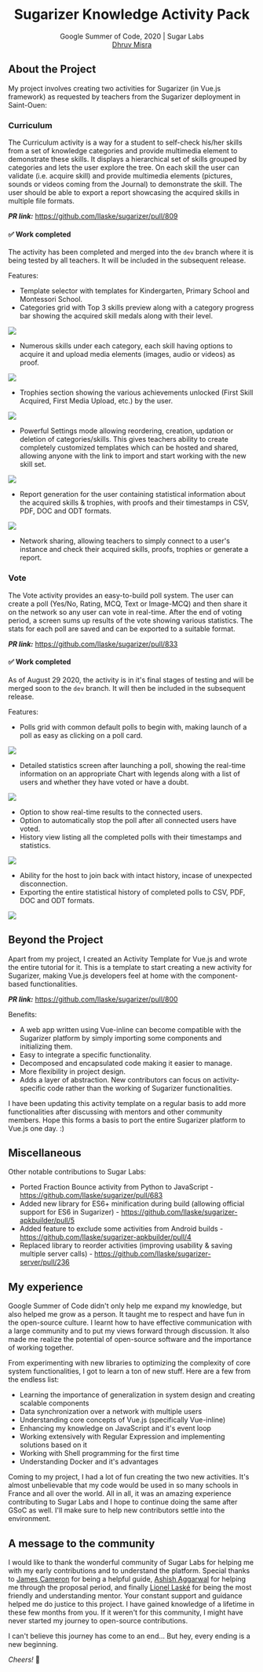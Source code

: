 <h1 align="center">Sugarizer Knowledge Activity Pack</h1>

<div align="center">
  <span>Google Summer of Code, 2020 | Sugar Labs</span>
  <br>
  <a href="https://github.com/dhruvmisra">Dhruv Misra</a>
</div>

## About the Project

My project involves creating two activities for Sugarizer (in Vue.js framework) as requested by teachers from the Sugarizer deployment in Saint-Ouen:

### Curriculum
The Curriculum activity is a way for a student to self-check his/her skills from a set of knowledge categories and provide multimedia element to demonstrate these skills. It displays a hierarchical set of skills grouped by categories and lets the user explore the tree. On each skill the user can validate (i.e. acquire skill) and provide multimedia elements (pictures, sounds or videos coming from the Journal) to demonstrate the skill. The user should be able to export a report showcasing the acquired skills in multiple file formats.

***PR link:*** https://github.com/llaske/sugarizer/pull/809

#### ✅ Work completed

The activity has been completed and merged into the `dev` branch where it is being tested by all teachers. It will be included in the subsequent release.

Features:
* Template selector with templates for Kindergarten, Primary School and Montessori School.
* Categories grid with Top 3 skills preview along with a category progress bar showing the acquired skill medals along with their level.
<img src="https://github.com/dhruvmisra/GSoC-2020-SugarLabs-Report/blob/master/assets/curriculum-categories.jpg">

* Numerous skills under each category, each skill having options to acquire it and upload media elements (images, audio or videos) as proof.
<img src="https://github.com/dhruvmisra/GSoC-2020-SugarLabs-Report/blob/master/assets/curriculum-skills.jpg">

* Trophies section showing the various achievements unlocked (First Skill Acquired, First Media Upload, etc.) by the user.
<img src="https://github.com/dhruvmisra/GSoC-2020-SugarLabs-Report/blob/master/assets/curriculum-trophies.jpg">

* Powerful Settings mode allowing reordering, creation, updation or deletion of categories/skills. This gives teachers ability to create completely customized templates which can be hosted and shared, allowing anyone with the link to import and start working with the new skill set.
<img src="https://github.com/dhruvmisra/GSoC-2020-SugarLabs-Report/blob/master/assets/curriculum-settings.jpg">

* Report generation for the user containing statistical information about the acquired skills & trophies, with proofs and their timestamps in CSV, PDF, DOC and ODT formats. 
<img src="https://github.com/dhruvmisra/GSoC-2020-SugarLabs-Report/blob/master/assets/curriculum-export.jpg">

* Network sharing, allowing teachers to simply connect to a user's instance and check their acquired skills, proofs, trophies or generate a report.

### Vote
The Vote activity provides an easy-to-build poll system. The user can create a poll (Yes/No, Rating, MCQ, Text or Image-MCQ) and then share it on the network so any user can vote in real-time. After the end of voting period, a screen sums up results of the vote showing various statistics. The stats for each poll are saved and can be exported to a suitable format.

***PR link:*** https://github.com/llaske/sugarizer/pull/833

#### ✅ Work completed

As of August 29 2020, the activity is in it's final stages of testing and will be merged soon to the `dev` branch. It will then be included in the subsequent release.

Features:
* Polls grid with common default polls to begin with, making launch of a poll as easy as clicking on a poll card.
<img src="https://github.com/dhruvmisra/GSoC-2020-SugarLabs-Report/blob/master/assets/vote-polls.jpg">

* Detailed statistics screen after launching a poll, showing the real-time information on an appropriate Chart with legends along with a list of users and whether they have voted or have a doubt.
<img src="https://github.com/dhruvmisra/GSoC-2020-SugarLabs-Report/blob/master/assets/vote-stats.jpg">

* Option to show real-time results to the connected users.
* Option to automatically stop the poll after all connected users have voted.
* History view listing all the completed polls with their timestamps and statistics.
<img src="https://github.com/dhruvmisra/GSoC-2020-SugarLabs-Report/blob/master/assets/vote-history.jpg">

* Ability for the host to join back with intact history, incase of unexpected disconnection.
* Exporting the entire statistical history of completed polls to CSV, PDF, DOC and ODT formats.
<img src="https://github.com/dhruvmisra/GSoC-2020-SugarLabs-Report/blob/master/assets/vote-export.jpg">

## Beyond the Project

Apart from my project, I created an Activity Template for Vue.js and wrote the entire tutorial for it. This is a template to start creating a new activity for Sugarizer, making Vue.js developers feel at home with the component-based functionalities.

***PR link:*** https://github.com/llaske/sugarizer/pull/800

Benefits:
* A web app written using Vue-inline can become compatible with the Sugarizer platform by simply importing some components and initializing them.
* Easy to integrate a specific functionality.
* Decomposed and encapsulated code making it easier to manage.
* More flexibility in project design.
* Adds a layer of abstraction. New contributors can focus on activity-specific code rather than the working of Sugarizer functionalities.

I have been updating this activity template on a regular basis to add more functionalities after discussing with mentors and other community members. Hope this forms a basis to port the entire Sugarizer platform to Vue.js one day. :)

## Miscellaneous

Other notable contributions to Sugar Labs:
* Ported Fraction Bounce activity from Python to JavaScript - https://github.com/llaske/sugarizer/pull/683
* Added new library for ES6+ minification during build (allowing official support for ES6 in Sugarizer) - https://github.com/llaske/sugarizer-apkbuilder/pull/5
* Added feature to exclude some activities from Android builds - https://github.com/llaske/sugarizer-apkbuilder/pull/4
* Replaced library to reorder activities (improving usability & saving multiple server calls) - https://github.com/llaske/sugarizer-server/pull/236

## My experience 

Google Summer of Code didn't only help me expand my knowledge, but also helped me grow as a person. It taught me to respect and have fun in the open-source culture. I learnt how to have effective communication with a large community and to put my views forward through discussion. It also made me realize the potential of open-source software and the importance of working together.

From experimenting with new libraries to optimizing the complexity of core system functionalities, I got to learn a ton of new stuff. Here are a few from the endless list:

* Learning the importance of generalization in system design and creating scalable components
* Data synchronization over a network with multiple users
* Understanding core concepts of Vue.js (specifically Vue-inline)
* Enhancing my knowledge on JavaScript and it's event loop
* Working extensively with Regular Expression and implementing solutions based on it
* Working with Shell programming for the first time
* Understanding Docker and it's advantages

Coming to my project, I had a lot of fun creating the two new activities. It's almost unbelievable that my code would be used in so many schools in France and all over the world. All in all, it was an amazing experience contributing to Sugar Labs and I hope to continue doing the same after GSoC as well. I'll make sure to help new contributors settle into the environment.

## A message to the community 

I would like to thank the wonderful community of Sugar Labs for helping me with my early contributions and to understand the platform. Special thanks to [James Cameron](https://github.com/quozl) for being a helpful guide, [Ashish Aggarwal](https://github.com/ashish0910) for helping me through the proposal period, and finally [Lionel Laské](https://github.com/llaske) for being the most friendly and understanding mentor. Your constant support and guidance helped me do justice to this project. I have gained knowledge of a lifetime in these few months from you. If it weren't for this community, I might have never started my journey to open-source contributions.

I can't believe this journey has come to an end... But hey, every ending is a new beginning. 

*Cheers!* 🍻
